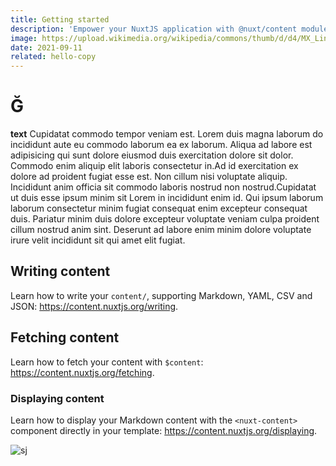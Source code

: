 ```yaml
---
title: Getting started
description: 'Empower your NuxtJS application with @nuxt/content module: write in a content/ directory and fetch your Markdown, JSON, YAML and CSV files through a MongoDB like API, acting as a Git-based Headless CMS.'
image: https://upload.wikimedia.org/wikipedia/commons/thumb/d/d4/MX_Linux_logo.svg/1130px-MX_Linux_logo.svg.png
date: 2021-09-11
related: hello-copy
---
```


# Ğ

**text**
Cupidatat commodo tempor veniam est. Lorem duis magna laborum do incididunt aute eu commodo laborum ea ex laborum. Aliqua ad labore est adipisicing qui sunt dolore eiusmod duis exercitation dolore sit dolor. Commodo enim aliquip elit laboris consectetur in.Ad id exercitation ex dolore ad proident fugiat esse est. Non cillum nisi voluptate aliquip. Incididunt anim officia sit commodo laboris nostrud non nostrud.Cupidatat ut duis esse ipsum minim sit Lorem in incididunt enim id. Qui ipsum laborum laborum consectetur minim fugiat consequat enim excepteur consequat duis. Pariatur minim duis dolore excepteur voluptate veniam culpa proident cillum nostrud anim sint. Deserunt ad labore enim minim dolore voluptate irure velit incididunt sit qui amet elit fugiat.

## Writing content

Learn how to write your `content/`, supporting Markdown, YAML, CSV and JSON: https://content.nuxtjs.org/writing.

## Fetching content

Learn how to fetch your content with `$content`: https://content.nuxtjs.org/fetching.

### Displaying content

Learn how to display your Markdown content with the `<nuxt-content>` component directly in your template: https://content.nuxtjs.org/displaying.

![sj](https://picsum.photos/1600/1000)